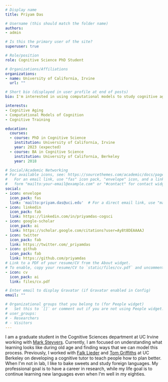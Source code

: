 ```yaml
---
# Display name
title: Priyam Das

# Username (this should match the folder name)
authors:
- admin

# Is this the primary user of the site?
superuser: true

# Role/position
role: Cognitive Science PhD Student

# Organizations/Affiliations
organizations:
- name: University of California, Irvine
  url: ""

# Short bio (displayed in user profile at end of posts)
bio: I'm interested in using computational models to study cognitive aging.

interests:
- Cognitive Aging
- Computational Models of Cognition
- Cognitive Training

education:
  courses:
  - course: PhD in Cognitive Science
    institution: University of California, Irvine
    year: 2023 (expected)
  - course: BA in Cognitive Science
    institution: University of California, Berkeley
    year: 2018

# Social/Academic Networking
# For available icons, see: https://sourcethemes.com/academic/docs/page-builder/#icons
#   For an email link, use "fas" icon pack, "envelope" icon, and a link in the
#   form "mailto:your-email@example.com" or "#contact" for contact widget.
social:
- icon: envelope
  icon_pack: fas
  link: 'mailto:priyam.das@uci.edu'  # For a direct email link, use "mailto:test@example.org".
- icon: linkedin
  icon_pack: fab
  link: https://linkedin.com/in/priyamdas-cogsci
- icon: google-scholar
  icon_pack: ai
  link: https://scholar.google.com/citations?user=Ay8t8DEAAAAJ
- icon: twitter
  icon_pack: fab
  link: https://twitter.com/_priyamdas
- icon: github
  icon_pack: fab
  link: https://github.com/priyamdas
# Link to a PDF of your resume/CV from the About widget.
# To enable, copy your resume/CV to `static/files/cv.pdf` and uncomment the lines below.
- icon: cv
  icon_pack: ai
  link: files/cv.pdf 

# Enter email to display Gravatar (if Gravatar enabled in Config)
email: ""

# Organizational groups that you belong to (for People widget)
#   Set this to `[]` or comment out if you are not using People widget.
# user_groups:
# - Researchers
# - Visitors
---
```


I am a graduate student in the Cognitive Sciences department at UC Irvine working with [Mark Steyvers](https://steyvers.socsci.uci.edu/). Currently, I am focused on understanding what learning looks like during old age and finding ways that we can model this process. Previously, I worked with [Falk Lieder](https://sites.google.com/site/falklieder/home?authuser=0) and [Tom Griffiths](http://cocosci.princeton.edu/tom/tom.php) at UC Berkeley on developing a cognitive tutor to teach people how to plan better. When I'm not in lab, I like to bake sweets and study foreign languages. My professional goal is to have a career in research, while my life goal is to continue learning new languages even when I'm well in my eighties.


